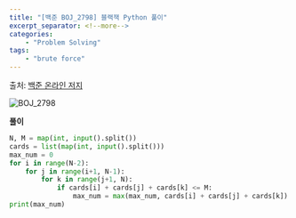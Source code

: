 ```yaml
---
title: "[백준 BOJ_2798] 블랙잭 Python 풀이"
excerpt_separator: <!--more-->
categories: 
    - "Problem Solving"
tags: 
    - "brute force"
---
```

출처: [백준 온라인 저지](https://www.acmicpc.net/problem/2798)

![BOJ_2798](https://user-images.githubusercontent.com/59808674/114320945-7310be00-9b53-11eb-98f0-29ada07b4a17.PNG)

__풀이__  
```python
N, M = map(int, input().split())
cards = list(map(int, input().split()))
max_num = 0
for i in range(N-2):
    for j in range(i+1, N-1):
        for k in range(j+1, N):
            if cards[i] + cards[j] + cards[k] <= M:
                max_num = max(max_num, cards[i] + cards[j] + cards[k])
print(max_num)
```